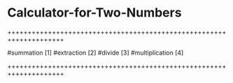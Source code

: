 # Calculator-for-Two-Numbers

++++++++++++++++++++++++++++++++++++++++++++++++++++++++++++++++++++

#summation [1]
#extraction [2]
#divide [3]
#multiplication [4]

++++++++++++++++++++++++++++++++++++++++++++++++++++++++++++++++++++
